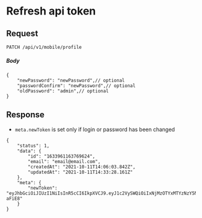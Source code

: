 # Refresh api token

## Request

    PATCH /api/v1/mobile/profile

##### Body
```JSON5
{
    "newPassword": "newPassword",// optional
    "passwordConfirm": "newPassword",// optional
    "oldPassword": "admin",// optional
}
```

## Response
* `meta.newToken` is set only if login or password has been changed
```JSON5
{
    "status": 1,
    "data": {
        "id": "1633961163769624",
        "email": "email@email.com",
        "createdAt": "2021-10-11T14:06:03.842Z",
        "updatedAt": "2021-10-11T14:33:28.161Z"
    },
    "meta": {
        "newToken": "eyJhbGciOiJIUzI1NiIsInR5cCI6IkpXVCJ9.eyJ1c2VySWQiOiIxNjMzOTYxMTYzNzY5NjI0IiwiaWF0IjoxNjMzOTYyODA4fQ.IX10XPR1NkODwhGaEcNB4hASv_uEHeWJ_KqwP-aFiE8"
    }
}
```
